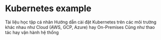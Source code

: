 # Kubernetes example
Tài liệu học tập cá nhân
Hướng dẫn cài đặt Kubernetes trên các môi trường khác nhau như Cloud (AWS, GCP, Azure) hay On-Premises
Cũng như thao tác hay vận hành hệ thống